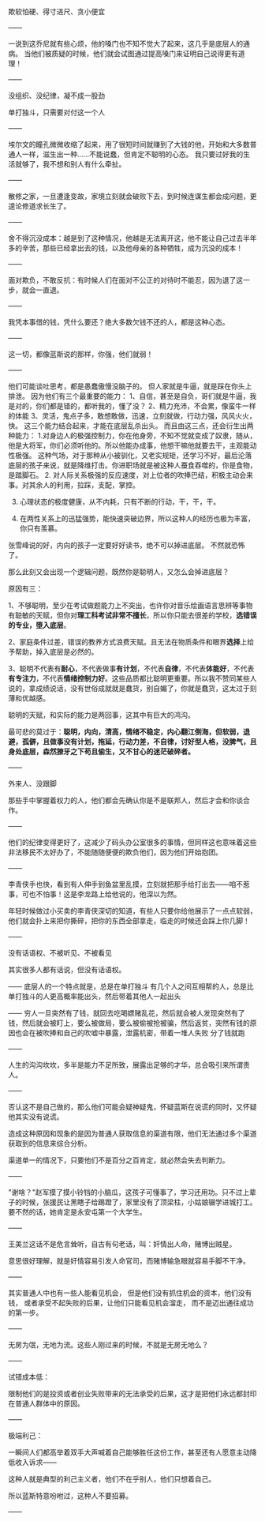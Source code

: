 欺软怕硬、得寸进尺、贪小便宜

——

一说到这乔尼就有些心烦，他的嗓门也不知不觉大了起来，这几乎是底层人的通病。
当他们被质疑的时候，他们就会试图通过提高嗓门来证明自己说得更有道理！

——

没组织、没纪律，凝不成一股劲

单打独斗，只需要对付这一个人

——

埃尔文的瞳孔微微收缩了起来，用了很短时间就赚到了大钱的他，开始和大多数普通人一样，滋生出一种……不能说蠢，但肯定不聪明的心态。
我只要过好我的生活就够了，我不想和别人有什么牵扯。

——

散修之家，一旦遭逢变故，家境立刻就会破败下去，到时候连谋生都会成问题，更遑论修道求长生了。

——

舍不得沉没成本：越是到了这种情况，他越是无法离开这，他不能让自己过去半年多的辛苦，那些已经拿出去的钱，以及他母亲的各种牺牲，成为沉没的成本！

——

面对欺负，不敢反抗：有时候人们在面对不公正的对待时不能忍，因为退了这一步，就会一直退。

——

我凭本事借的钱，凭什么要还？绝大多数欠钱不还的人，都是这种心态。

——

这一切，都像蓝斯说的那样，你强，他们就弱！

——

他们可能谈吐思考，都是愚蠢傲慢没脑子的。
但人家就是牛逼，就是踩在你头上排泄。
因为他们有三个最重要的能力：
1、自信，甚至是自负，哥们就是牛逼，我是对的，你们都是错的，都听我的，懂了没？
2、精力充沛，不会累，像蛮牛一样的体能
3、灵活，鬼点子多，敢想敢做，迅速，立刻就做，行动力强，风风火火，快。
这三个能力结合起来，才能在底层乱杀出头。
而且由这三点，还会衍生出两种能力：
1.对身边人的极强控制力，你在他身旁，不知不觉就变成了奴隶，随从，他是大将军，你们必须听他的。所以他能办成事，他想干嘛他就要去干，主观能动性极强。
这种气场，对于那种从小被驯化，又老实规矩，还学习不好，最后沦落底层的孩子来说，就是降维打击。你进职场就是被这种人蚕食吞噬的，你是食物，是踏脚石。
2. 对人际关系极强的反应速度，对上位者的吹捧巴结，积极主动会来事。对其余人的利用，拉踩，支配，掌控。

3. 心理状态的极度健康，从不内耗，只有不断的行动，干，干，干。

4. 在两性关系上的迅猛强势，能快速突破边界，所以这种人的经历也极为丰富，你只有羡慕。

张雪峰说的好，内向的孩子一定要好好读书，绝不可以掉进底层。
不然就恐怖了。

那么此刻又会出现一个逻辑问题，既然你是聪明人，又怎么会掉进底层？

原因有三：

1、不够聪明，至少在考试做题能力上不突出，也许你对音乐绘画语言思辨等事物有聪敏的天赋，但你对**理工科考试非常不擅长**，所以你只能去很差的学校，**选错误的专业，堕入底层**。

2、家庭条件过差，错误的教养方式浪费天赋。且无法在物质条件和眼界**选择**上给予帮助，掉入底层是必然的。

3、聪明不代表有**耐心**，不代表做事**有计划**，不代表**自律**，不代表**体能好**，不代表**有专注力**，不代表**情绪控制力好**。这些品质都比聪明更重要。所以我不赞同某些人说的，拿成绩说话，没有世俗成就就是蠢货，别自媚了，你就是蠢货，这太过于刻薄和优越感。

聪明的天赋，和实际的能力是两回事，这其中有巨大的鸿沟。

最可悲的莫过于：**聪明，内向，清高，情绪不稳定，内心翻江倒海，但软弱，退避，孤僻，且做事没有计划，拖延，行动力差，不自律，讨好型人格，没脾气，且身处底层，森然獠牙之下苟且偷生，又不甘心的迷茫破碎者。**

——

外来人、没跟脚

那些手中掌握着权力的人，他们都会先确认你是不是联邦人，然后才会和你谈合作。

——

他们的纪律变得更好了，这减少了码头办公室很多的事情，但同样这也意味着这些非法移民不太好办了，不能随随便便的欺负他们，因为他们开始抱团。

——

李青侠手也快，看到有人伸手到鱼盆里乱摸，立刻就把那手给打出去——咱不惹事，可也不怕事！这是李龙路上给他说的，他深以为然。

年轻时候做过小买卖的李青侠深切的知道，有些人只要你给他展示了一点点软弱，他们就会扑上来把你撕碎，把你的东西全部拿走，临走的时候还会踩上你几脚！

——

没有话语权、不被听见、不被看见

其实很多人都有话说，但没有话语权。

——
底层人的一个特点就是，总是在单打独斗
有几个人之间互相帮的人，总是比单打独斗的人更高概率能出头，然后带着其他人一起出头

——
穷人一旦突然有了钱，就回去吃喝嫖赌乱花，然后就会被人发现突然有了钱，然后就会被盯上，要么被做局，要么被偷被抢被骗，然后返贫，突然有钱的原因也会在被吹捧和自己的吹嘘中暴露，泄露机密，带着一堆人失败
分了钱就跑

——

人生的沟沟坎坎，多半是能力不足所致，展露出足够的才华，总会吸引来所谓贵人。

——

否认这不是自己做的，那么他们可能会疑神疑鬼，怀疑蓝斯在说谎的同时，又怀疑他其实没有说谎。

造成这种原因和现象的是因为普通人获取信息的渠道有限，他们无法通过多个渠道获取到的信息来综合分析。

渠道单一的情况下，只要他们不是百分之百肯定，就必然会失去判断力。

——

"谢啥？"赵军摸了摸小铃铛的小脑瓜，这孩子可懂事了，学习还用功。只不过上辈子的时候，张援民让黑瞎子给踢蹬了，家里没有了顶梁柱，小姑娘辍学进城打工。要不然的话，她肯定是永安屯第一个大学生。

——

王美兰这话不是危言耸听，自古有句老话，叫：奸情出人命，赌博出贼星。

意思很好理解，就是奸情容易引发人命官司，而赌博输急眼就容易手脚不干净。

——

其实普通人中也有一些人能看见机会，
但是他们没有抓住机会的资本，他们没有钱，
或者承受不起失败的后果，让他们只能看见机会溜走，
而不是迈出通往成功的第一步。

——

无房为氓，无地为流。这些人刚过来的时候，不就是无房无地么？

——

试错成本低：

限制他们的是投资或者创业失败带来的无法承受的后果，这才是把他们永远都封印在普通人群体中的原因。

——

极端利己：

一瞬间人们都高举着双手大声喊着自己能够胜任这份工作，甚至还有人愿意主动降低收入诉求——

这种人就是典型的利己主义者，他们不在乎别人，他们只想着自己。

所以蓝斯特意吩咐过，这种人不要招募。

——

